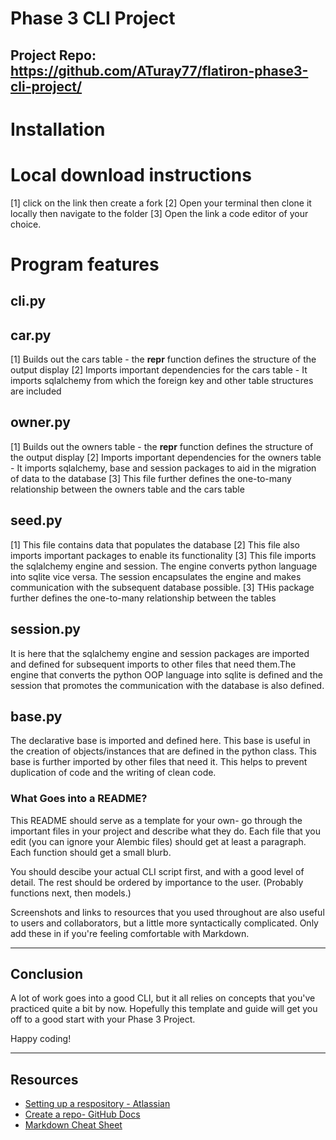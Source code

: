 # Phase 3 CLI Project
## Project Repo: https://github.com/ATuray77/flatiron-phase3-cli-project/

# Installation
# Local download instructions
[1] click on the link then create a fork 
[2] Open your terminal then clone it locally then navigate to the folder
[3] Open the link a code editor of your choice.


# Program features
## cli.py
## car.py
[1] Builds out the cars table
    - the __repr__ function defines the structure of the output display
[2] Imports important dependencies for the cars table
    - It imports sqlalchemy from which the foreign key and other table structures are included
    
## owner.py
[1] Builds out the owners table
    - the __repr__ function defines the structure of the output display
[2] Imports important dependencies for the owners table
    - It imports sqlalchemy, base and session packages to aid in the migration of data to the database
[3] This file further defines the one-to-many relationship between the owners table and the cars table
## seed.py
[1] This file contains data that populates the database
[2] This file also imports important packages to enable its functionality
[3] This file imports the sqlalchemy engine and session. The engine converts python language into sqlite vice versa. The session encapsulates the engine and makes communication with the subsequent database possible. 
[3] THis package further defines the one-to-many relationship between the tables
## session.py
It is here that the sqlalchemy engine and session packages are imported and defined for subsequent imports to other files that need them.The engine that converts the python OOP language into sqlite is defined and the session that promotes the communication with the database is also defined. 
## base.py
The declarative base is imported and defined here. This base is useful in the creation of objects/instances that are defined in the python class. This base is further imported by other files that need it. This helps to prevent duplication of code and the writing of clean code. 


### What Goes into a README?

This README should serve as a template for your own- go through the important
files in your project and describe what they do. Each file that you edit
(you can ignore your Alembic files) should get at least a paragraph. Each
function should get a small blurb.

You should descibe your actual CLI script first, and with a good level of
detail. The rest should be ordered by importance to the user. (Probably
functions next, then models.)

Screenshots and links to resources that you used throughout are also useful to
users and collaborators, but a little more syntactically complicated. Only add
these in if you're feeling comfortable with Markdown.

***

## Conclusion

A lot of work goes into a good CLI, but it all relies on concepts that you've
practiced quite a bit by now. Hopefully this template and guide will get you
off to a good start with your Phase 3 Project.

Happy coding!

***

## Resources

- [Setting up a respository - Atlassian](https://www.atlassian.com/git/tutorials/setting-up-a-repository)
- [Create a repo- GitHub Docs](https://docs.github.com/en/get-started/quickstart/create-a-repo)
- [Markdown Cheat Sheet](https://www.markdownguide.org/cheat-sheet/)

